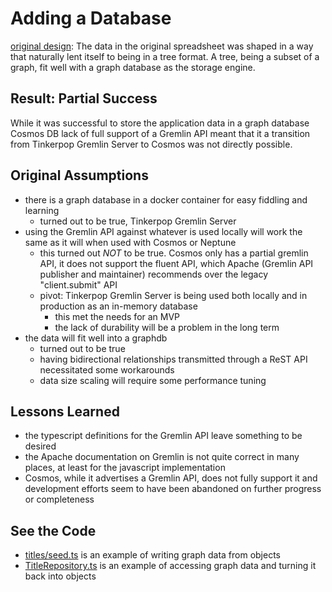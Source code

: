 # Adding a Database

[original design](./add%20a%20database%20design.md): The data in the original spreadsheet was shaped in a way that naturally lent itself to being in a tree format. A tree, being a subset of a graph, fit well with a graph database as the storage engine.

## Result: Partial Success

While it was successful to store the application data in a graph database Cosmos DB lack of full support of a Gremlin API meant that it a transition from Tinkerpop Gremlin Server to Cosmos was not directly possible.

## Original Assumptions

- there is a graph database in a docker container for easy fiddling and learning
  - turned out to be true, Tinkerpop Gremlin Server
- using the Gremlin API against whatever is used locally will work the same as it will when used with Cosmos or Neptune
  - this turned out _NOT_ to be true. Cosmos only has a partial gremlin API, it does not support the fluent API, which Apache (Gremlin API publisher and maintainer) recommends over the legacy "client.submit" API
  - pivot: Tinkerpop Gremlin Server is being used both locally and in production as an in-memory database
    - this met the needs for an MVP
    - the lack of durability will be a problem in the long term
- the data will fit well into a graphdb
  - turned out to be true
  - having bidirectional relationships transmitted through a ReST API necessitated some workarounds
  - data size scaling will require some performance tuning

## Lessons Learned

- the typescript definitions for the Gremlin API leave something to be desired
- the Apache documentation on Gremlin is not quite correct in many places, at least for the javascript implementation
- Cosmos, while it advertises a Gremlin API, does not fully support it and development efforts seem to have been abandoned on further progress or completeness

## See the Code

- [titles/seed.ts](../api/src/data/seed-data/titles/seed.ts) is an example of writing graph data from objects
- [TitleRepository.ts](../api/src/data/TitleRepository.ts) is an example of accessing graph data and turning it back into objects
